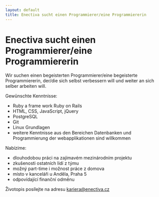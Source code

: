 ```yaml
---
layout: default
title: Enectiva sucht einen Programmierer/eine Programmiererin
---
```


# Enectiva sucht einen Programmierer/eine Programmiererin

Wir suchen einen begeisterten Programmierer/eine begeisterte Programmiererin, der/die sich selbst verbessern will und weiter an sich selber arbeiten will. 

Gewünschte Kenntnisse:

- Ruby a frame work Ruby on Rails
- HTML, CSS, JavaScript, jQuery
- PostgreSQL
- Git
- Linux Grundlagen
- weitere Kenntnisse aus den Bereichen Datenbanken und Programmierung der webapplikationen sind willkommen

Nabízíme:

- dlouhodobou práci na zajímavém mezinárodním projektu
- zkušenosti ostatních lidí z týmu
- možný part-time i možnost práce z domova
- místo v kanceláři u Anděla, Praha 5
- odpovídající finanční odměnu

Životopis posílejte na adresu [kariera@enectiva.cz](mailto:kariera@enectiva.cz)

